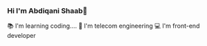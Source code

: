 ### Hi l'm Abdiqani Shaab👋
📚 l'm learning coding....
🦺 l'm telecom engineering
💻 l'm front-end developer
